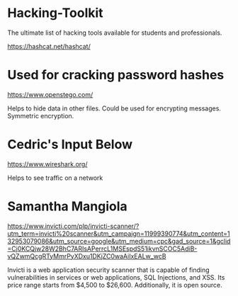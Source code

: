 # Hacking-Toolkit
The ultimate list of hacking tools available for students and professionals. 


https://hashcat.net/hashcat/

Used for cracking password hashes
=======
https://www.openstego.com/

Helps to hide data in other files. Could be used for encrypting messages. Symmetric encryption. 

# Cedric's Input Below

https://www.wireshark.org/

Helps to see traffic on a network

# Samantha Mangiola
https://www.invicti.com/plp/invicti-scanner/?utm_term=invicti%20scanner&utm_campaign=11999390774&utm_content=132953079086&utm_source=google&utm_medium=cpc&gad_source=1&gclid=Cj0KCQjw28W2BhC7ARIsAPerrcL1MSEspdS51ikvnSCOC5AdiB-vQZwmQcgRTyMmrPyXDxu1DKjZC0waAiIxEALw_wcB

Invicti is a web application security scanner that is capable of finding vulnerabilities in services or web applications, SQL Injections, and XSS. Its price range starts from $4,500 to $26,600. Additionally, it is open source. 
